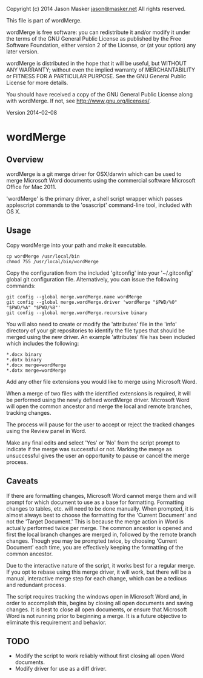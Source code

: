 Copyright (c) 2014 Jason Masker <jason@masker.net>
All rights reserved. 

This file is part of wordMerge.

wordMerge is free software: you can redistribute it and/or modify
it under the terms of the GNU General Public License as published by
the Free Software Foundation, either version 2 of the License, or
(at your option) any later version.

wordMerge is distributed in the hope that it will be useful,
but WITHOUT ANY WARRANTY; without even the implied warranty of
MERCHANTABILITY or FITNESS FOR A PARTICULAR PURPOSE.  See the
GNU General Public License for more details.

You should have received a copy of the GNU General Public License
along with wordMerge.  If not, see <http://www.gnu.org/licenses/>.

Version 2014-02-08

wordMerge
============================

Overview
--------
wordMerge is a git merge driver for OSX/darwin which can be used to merge Microsoft Word
documents using the commercial software Microsoft Office for Mac 2011.

'wordMerge' is the primary driver, a shell script wrapper which passes applescript
commands to the 'osascript' command-line tool, included with OS X.

Usage
-----
Copy wordMerge into your path and make it executable.

    cp wordMerge /usr/local/bin
    chmod 755 /usr/local/bin/wordMerge

Copy the configuration from the included 'gitconfig' into your '~/.gitconfig' global git
configuration file. Alternatively, you can issue the following commands:

    git config --global merge.wordMerge.name wordMerge
    git config --global merge.wordMerge.driver 'wordMerge "$PWD/%O" "$PWD/%A" "$PWD/%B"'
    git config --global merge.wordMerge.recursive binary

You will also need to create or modify the 'attributes' file in the 'info' directory of
your git repositories to identify the file types that should be merged using the new
driver. An example 'attributes' file has been included which includes the following:

    *.docx binary
    *.dotx binary
    *.docx merge=wordMerge
    *.dotx merge=wordMerge

Add any other file extensions you would like to merge using Microsoft Word.

When a merge of two files with the identified extensions is required, it will be performed
using the newly defined wordMerge driver. Microsoft Word will open the common ancestor and
merge the local and remote branches, tracking changes.

The process will pause for the user to accept or reject the tracked changes using the 
Review panel in Word. 

Make any final edits and select 'Yes' or 'No' from the script prompt to indicate if the
merge was successful or not. Marking the merge as unsuccessful gives the user an
opportunity to pause or cancel the merge process.

Caveats
-------
If there are formatting changes, Microsoft Word cannot merge them and will prompt for
which document to use as a base for formatting. Formatting changes to tables, etc. will
need to be done manually. When prompted, it is almost always best to choose the formatting
for the 'Current Document' and not the 'Target Document.' This is because the merge action
in Word is actually performed twice per merge. The common ancestor is opened and first the
local branch changes are merged in, followed by the remote branch changes. Though you may
be prompted twice, by choosing 'Current Document' each time, you are effectively keeping
the formatting of the common ancestor.

Due to the interactive nature of the script, it works best for a regular merge. If you opt
to rebase using this merge driver, it will work, but there will be a manual, interactive
merge step for each change, which can be a tedious and redundant process.

The script requires tracking the windows open in Microsoft Word and, in order to
accomplish this, begins by closing all open documents and saving changes. It is best to
close all open documents, or ensure that Microsoft Word is not running prior to beginning
a merge. It is a future objective to eliminate this requirement and behavior.

TODO
----
*   Modify the script to work reliably without first closing all open Word documents.
*   Modify driver for use as a diff driver.

